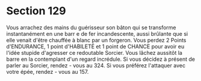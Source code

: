 # Section 129

Vous arrachez des mains du guérisseur son bâton qui se transforme
instantanément en une barr e de fer incandescente, aussi brûlante
que si elle venait d'être chauffée à blanc par un forgeron. Vous
perdez 2 Points d'ENDURANCE, 1 point d'HABILETÉ et 1 point
de CHANCE  pour avoir eu l'idée stupide d'agresser ce  redoutable
Sorcier. Vous lâchez aussitôt  la barre en la contemplant d'un regard
incrédule. Si vous décidez à présent de parler au Sorcier, rendez -
vous au  324. Si vous préférez l'attaquer avec votre épée, rendez -
vous au  157.